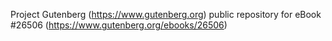 Project Gutenberg (https://www.gutenberg.org) public repository for eBook #26506 (https://www.gutenberg.org/ebooks/26506)
